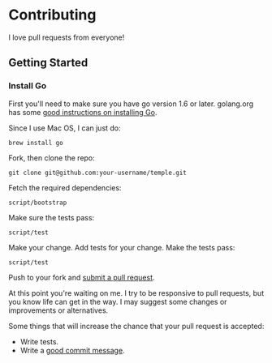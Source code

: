 Contributing
============

I love pull requests from everyone!

Getting Started
---------------

### Install Go

First you'll need to make sure you have go version 1.6 or later. golang.org has
some [good instructions on installing Go](https://golang.org/doc/install).

Since I use Mac OS, I can just do:

    brew install go

Fork, then clone the repo:

    git clone git@github.com:your-username/temple.git

Fetch the required dependencies:

    script/bootstrap

Make sure the tests pass:

    script/test

Make your change. Add tests for your change. Make the tests pass:

    script/test

Push to your fork and [submit a pull
request](https://github.com/docwhat/temple/compare/).

At this point you're waiting on me. I try to be responsive to pull requests,
but you know life can get in the way. I may suggest some changes or
improvements or alternatives.

Some things that will increase the chance that your pull request is accepted:

-   Write tests.
-   Write a [good commit
    message](http://tbaggery.com/2008/04/19/a-note-about-git-commit-messages.html).
